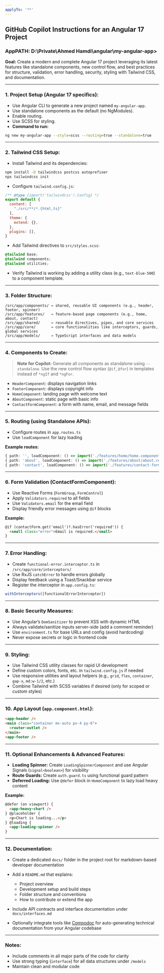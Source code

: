```yaml
---
applyTo: '**'
---
```

## GitHub Copilot Instructions for an Angular 17 Project
### AppPATH: D:\Private\Ahmed Hamdi\angular\my-angular-app>

**Goal:** Create a modern and complete Angular 17 project leveraging its latest features like standalone components, new control flow, and best practices for structure, validation, error handling, security, styling with Tailwind CSS, and documentation.

---

### 1. Project Setup (Angular 17 specifics):

* Use Angular CLI to generate a new project named `my-angular-app`.
* Use standalone components as the default (no NgModules).
* Enable routing.
* Use SCSS for styling.
* **Command to run:**

```bash
ng new my-angular-app --style=scss --routing=true --standalone=true
```

---

### 2. Tailwind CSS Setup:

* Install Tailwind and its dependencies:

```bash
npm install -D tailwindcss postcss autoprefixer
npx tailwindcss init
```

* Configure `tailwind.config.js`:

```js
/** @type {import('tailwindcss').Config} */
export default {
  content: [
    "./src/**/*.{html,ts}"
  ],
  theme: {
    extend: {},
  },
  plugins: [],
}
```

* Add Tailwind directives to `src/styles.scss`:

```scss
@tailwind base;
@tailwind components;
@tailwind utilities;
```

* Verify Tailwind is working by adding a utility class (e.g., `text-blue-500`) to a component template.

---

### 3. Folder Structure:

```
/src/app/components/ → shared, reusable UI components (e.g., header, footer, spinner)
/src/app/features/   → feature-based page components (e.g., home, about, contact)
/src/app/shared/     → reusable directives, pipes, and core services
/src/app/core/       → core functionalities like interceptors, guards, global services
/src/app/models/     → TypeScript interfaces and data models
```

---

### 4. Components to Create:

> **Note for Copilot:** Generate all components as standalone using `--standalone`. Use the new control flow syntax (`@if`, `@for`) in templates instead of `*ngIf` and `*ngFor`.

* `HeaderComponent`: displays navigation links
* `FooterComponent`: displays copyright info
* `HomeComponent`: landing page with welcome text
* `AboutComponent`: static page with basic info
* `ContactFormComponent`: a form with name, email, and message fields

---

### 5. Routing (using Standalone APIs):

* Configure routes in `app.routes.ts`
* Use `loadComponent` for lazy loading

**Example routes:**

```ts
{ path: '', loadComponent: () => import('./features/home/home.component').then(c => c.HomeComponent) }
{ path: 'about', loadComponent: () => import('./features/about/about.component').then(c => c.AboutComponent) }
{ path: 'contact', loadComponent: () => import('./features/contact-form/contact-form.component').then(c => c.ContactFormComponent) }
```

---

### 6. Form Validation (ContactFormComponent):

* Use Reactive Forms (`FormGroup`, `FormControl`)
* Apply `Validators.required` to all fields
* Use `Validators.email` for the email field
* Display friendly error messages using `@if` blocks

**Example:**

```html
@if (contactForm.get('email')?.hasError('required')) {
  <small class="error">Email is required.</small>
}
```

---

### 7. Error Handling:

* Create `functional-error.interceptor.ts` in `/src/app/core/interceptors/`
* Use RxJS `catchError` to handle errors globally
* Display feedback using a Toast/Snackbar service
* Register the interceptor in `app.config.ts`:

```ts
withInterceptors([functionalErrorInterceptor])
```

---

### 8. Basic Security Measures:

* Use Angular’s `DomSanitizer` to prevent XSS with dynamic HTML
* Always validate/sanitize inputs server-side (add a comment reminder)
* Use `environment.ts` for base URLs and config (avoid hardcoding)
* Never expose secrets or logic in frontend code

---

### 9. Styling:

* Use Tailwind CSS utility classes for rapid UI development
* Define custom colors, fonts, etc. in `tailwind.config.js` if needed
* Use responsive utilities and layout helpers (e.g., `grid`, `flex`, `container`, `gap-x`, `md:w-1/2`, etc.)
* Combine Tailwind with SCSS variables if desired (only for scoped or custom styles)

---

### 10. App Layout (`app.component.html`):

```html
<app-header />
<main class="container mx-auto px-4 py-6">
  <router-outlet />
</main>
<app-footer />
```

---

### 11. Optional Enhancements & Advanced Features:

* **Loading Spinner:** Create `LoadingSpinnerComponent` and use Angular Signals (`signal<boolean>`) for visibility
* **Route Guards:** Create `auth.guard.ts` using functional guard pattern
* **Deferred Loading:** Use `@defer` block in `HomeComponent` to lazy load heavy content

**Example:**

```html
@defer (on viewport) {
  <app-heavy-chart />
} @placeholder {
  <p>Chart is loading...</p>
} @loading {
  <app-loading-spinner />
}
```

---

### 12. Documentation:

* Create a dedicated `docs/` folder in the project root for markdown-based developer documentation
* Add a `README.md` that explains:

  * Project overview
  * Development setup and build steps
  * Folder structure and conventions
  * How to contribute or extend the app
* Include API contracts and interface documentation under `docs/interfaces.md`
* Optionally integrate tools like [Compodoc](https://compodoc.app/) for auto-generating technical documentation from your Angular codebase

---

### Notes:

* Include comments in all major parts of the code for clarity
* Use strong typing (`interface`) for all data structures under `/models`
* Maintain clean and modular code
